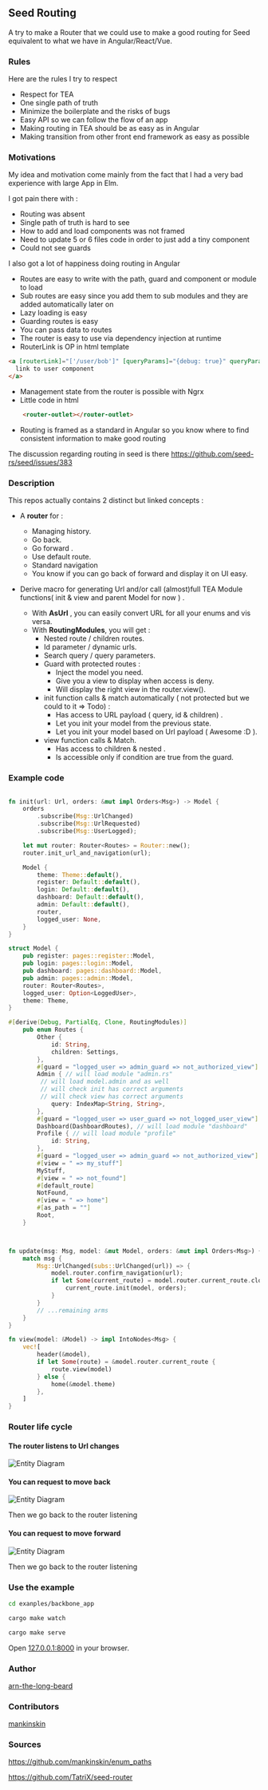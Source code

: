 ## Seed Routing

A try to make a Router that we could use to make a good routing for Seed equivalent to what we have in Angular/React/Vue.


### Rules

Here are the rules I try to respect
- Respect for TEA
- One single path of truth
- Minimize the boilerplate and the risks of bugs
- Easy API so we can follow the flow of an app
- Making routing  in TEA should be as easy as in Angular
- Making transition from other front end framework as easy as possible

### Motivations

My idea and motivation come mainly from the fact that I had a very bad experience with large App in Elm.

I got pain there with :
- Routing was absent
- Single path of truth is hard to see
- How to add and load components was not framed
- Need to update 5 or 6 files code in order to just add a tiny component
- Could not see guards

I also got a lot of happiness doing routing in Angular
- Routes are easy to write with the path, guard and component or module to load
- Sub routes are easy since you add them to sub modules and they are added automatically later on
- Lazy loading is easy
- Guarding routes is easy
- You can pass data to routes
- The router is easy to use via dependency injection at runtime
- RouterLink is OP in html template
```html
<a [routerLink]="['/user/bob']" [queryParams]="{debug: true}" queryParamsHandling="merge">
  link to user component
</a>
```
- Management state from the router is possible with Ngrx
- Little code in html

```html
    <router-outlet></router-outlet>
```
- Routing is framed as a standard in Angular so you know where to find consistent information to make good routing


The discussion regarding routing in seed is there https://github.com/seed-rs/seed/issues/383

### Description



This repos actually contains 2 distinct but linked concepts :

- A **router** for : 
    - Managing history.
    - Go back.
    - Go forward .
    - Use default route.
    - Standard navigation
    - You know if you can go back of forward and display it on UI easy.


- Derive macro for generating Url and/or call (almost)full TEA Module functions( init & view and parent Model for now ) .

    - With **AsUrl** , you can easily convert URL for all your enums and vis versa.
    - With **RoutingModules**, you will get :
        - Nested route / children routes.
        - Id parameter / dynamic urls.
        - Search query / query parameters.
        - Guard with protected routes :
            - Inject the model you need.
            - Give you a view to display when access is deny.
            - Will display the right view in the router.view().
        - init function calls & match automatically ( not protected but we could to it => Todo) :
            - Has access to URL payload ( query, id & children) .
            - Let you init your model from the previous state.
            - Let you init your model based on Url payload ( Awesome :D ).
        - view function calls & Match.
            - Has access to children & nested .
            - Is accessible only if condition are true from the guard.
       

### Example code

 ```rust

 fn init(url: Url, orders: &mut impl Orders<Msg>) -> Model {
     orders
         .subscribe(Msg::UrlChanged)
         .subscribe(Msg::UrlRequested)
         .subscribe(Msg::UserLogged);

     let mut router: Router<Routes> = Router::new();
     router.init_url_and_navigation(url);

     Model {
         theme: Theme::default(),
         register: Default::default(),
         login: Default::default(),
         dashboard: Default::default(),
         admin: Default::default(),
         router,
         logged_user: None,
     }
 }

 struct Model {
     pub register: pages::register::Model,
     pub login: pages::login::Model,
     pub dashboard: pages::dashboard::Model,
     pub admin: pages::admin::Model,
     router: Router<Routes>,
     logged_user: Option<LoggedUser>,
     theme: Theme,
 }

 #[derive(Debug, PartialEq, Clone, RoutingModules)]
     pub enum Routes {
         Other {
             id: String,
             children: Settings,
         },
         #[guard = "logged_user => admin_guard => not_authorized_view"]
         Admin { // will load module "admin.rs"
          // will load model.admin and as well
          // will check init has correct arguments
          // will check view has correct arguments
             query: IndexMap<String, String>,
         },
         #[guard = "logged_user => user_guard => not_logged_user_view"]
         Dashboard(DashboardRoutes), // will load module "dashboard"
         Profile { // will load module "profile"
             id: String,
         },
         #[guard = "logged_user => admin_guard => not_authorized_view"]
         #[view = " => my_stuff"]
         MyStuff,
         #[view = " => not_found"]
         #[default_route]
         NotFound,
         #[view = " => home"]
         #[as_path = ""]
         Root,
     }



 fn update(msg: Msg, model: &mut Model, orders: &mut impl Orders<Msg>) {
     match msg {
         Msg::UrlChanged(subs::UrlChanged(url)) => {
             model.router.confirm_navigation(url);
             if let Some(current_route) = model.router.current_route.clone() {
                 current_route.init(model, orders);
             }
         }
         // ...remaining arms
     }
 }

 fn view(model: &Model) -> impl IntoNodes<Msg> {
     vec![
         header(&model),
         if let Some(route) = &model.router.current_route {
             route.view(model)
         } else {
             home(&model.theme)
         },
     ]
 }

 ```



### Router life cycle

#### The router listens to Url changes

![Entity Diagram](assets/router_listening.svg)

#### You can request to move back

![Entity Diagram](assets/router_go_back.svg)

Then we go back to the router listening

#### You can request to move forward

![Entity Diagram](assets/router_go_forward.svg)

Then we go back to the router listening


### Use the example
```bash
cd exanples/backbone_app
```



```bash
cargo make watch 

cargo make serve
```

Open [127.0.0.1:8000](http://127.0.0.1:8000) in your browser.

### Author

[arn-the-long-beard](https://github.com/arn-the-long-beard)

### Contributors

[mankinskin](https://github.com/mankinskin)

### Sources

https://github.com/mankinskin/enum_paths

https://github.com/TatriX/seed-router